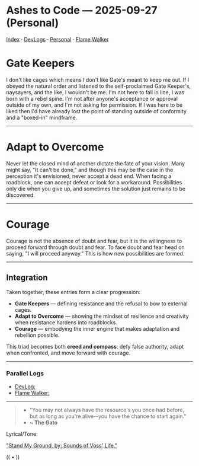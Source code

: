 # Ashes to Code — 2025-09-27 (Personal)

[Index](../README.md) · [DevLogs](../devlog/README.md) · [Personal](./README.md) · [Flame Walker](../flame_walker/README.md)

# Gate Keepers

I don't like cages which means I don't like Gate's meant to keep me out. If I obeyed the natural order and listened to the self-proclaimed Gate Keeper's, naysayers, and the like, I wouldn't be me. I'm not here to fall in line, I was born with a rebel spine. I'm not after anyone's acceptance or approval outside of my own, and I'm not asking for permission. If I was here to be liked then I'd have already lost the point of standing outside of conformity and a "boxed-in" mindframe.

---

# Adapt to Overcome

Never let the closed mind of another dictate the fate of your vision. Many might say, "It can't be done," and though this may be the case in the perception it's envisioned, never accept a dead end. When facing a roadblock, one can accept defeat or look for a workaround. Possibilities only die when you give up, and sometimes the solution just remains to be discovered.

---

# Courage

Courage is not the absence of doubt and fear, but it is the willingness to proceed forward through doubt and fear. To face doubt and fear head on saying, "I will proceed anyway." This is how new possibilities are formed.

---

## Integration

Taken together, these entries form a clear progression:
- **Gate Keepers** — defining resistance and the refusal to bow to external cages.  
- **Adapt to Overcome** — showing the mindset of resilience and creativity when resistance hardens into roadblocks.  
- **Courage** — embodying the inner engine that makes adaptation and rebellion possible.  

This triad becomes both **creed and compass**: defy false authority, adapt when confronted, and move forward with courage.

---
### Parallel Logs
- [DevLog:](../devlog/2025-09-27.md)
- [Flame Walker:](../flame_walker/flame-walker-2025-09-27.md)

---

> - "You may not always have the resource's you once had before, but as long as you're alive--you have the chance to start again." 
> - **~ The Gato**

Lyrical/Tone: 

["Stand My Ground, by: Sounds of Voss' Life."](https://www.youtube.com/watch?v=LtgOm0I6134)

(( • ))